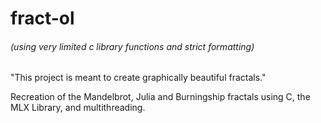 # fract-ol
###### (using very limited c library functions and strict formatting)

"This project is meant to create graphically beautiful fractals."

Recreation of the Mandelbrot, Julia and Burningship fractals using C, the MLX Library, and multithreading.
